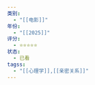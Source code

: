```yaml
---
类别:
  - "[[电影]]"
年份:
  - "[[2025]]"
评分:
  - ⭐️⭐️⭐️⭐️⭐️
状态:
  - 已看
tagss:
  - "[[心理学]],[[亲密关系]]"
---
```

